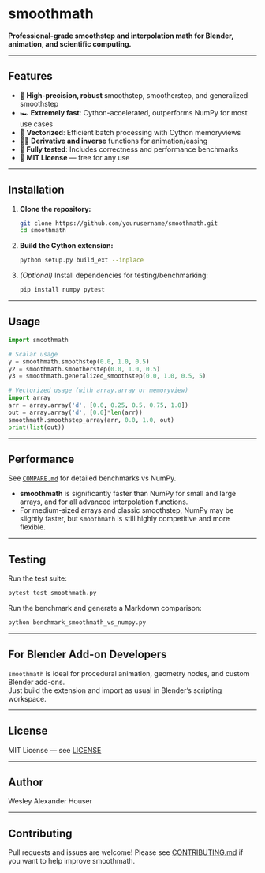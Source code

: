 # smoothmath

**Professional-grade smoothstep and interpolation math for Blender, animation, and scientific computing.**

---

## Features

- 🚀 **High-precision, robust** smoothstep, smootherstep, and generalized smoothstep
- 🏎️ **Extremely fast**: Cython-accelerated, outperforms NumPy for most use cases
- 🧮 **Vectorized**: Efficient batch processing with Cython memoryviews
- 🧑‍💻 **Derivative and inverse** functions for animation/easing
- 🧪 **Fully tested**: Includes correctness and performance benchmarks
- 📝 **MIT License** — free for any use

---

## Installation

1. **Clone the repository:**
   ```sh
   git clone https://github.com/yourusername/smoothmath.git
   cd smoothmath
   ```

2. **Build the Cython extension:**
   ```sh
   python setup.py build_ext --inplace
   ```

3. *(Optional)* Install dependencies for testing/benchmarking:
   ```sh
   pip install numpy pytest
   ```

---

## Usage

```python
import smoothmath

# Scalar usage
y = smoothmath.smoothstep(0.0, 1.0, 0.5)
y2 = smoothmath.smootherstep(0.0, 1.0, 0.5)
y3 = smoothmath.generalized_smoothstep(0.0, 1.0, 0.5, 5)

# Vectorized usage (with array.array or memoryview)
import array
arr = array.array('d', [0.0, 0.25, 0.5, 0.75, 1.0])
out = array.array('d', [0.0]*len(arr))
smoothmath.smoothstep_array(arr, 0.0, 1.0, out)
print(list(out))
```

---

## Performance

See [`COMPARE.md`](./COMPARE.md) for detailed benchmarks vs NumPy.

- **smoothmath** is significantly faster than NumPy for small and large arrays, and for all advanced interpolation functions.
- For medium-sized arrays and classic smoothstep, NumPy may be slightly faster, but `smoothmath` is still highly competitive and more flexible.

---

## Testing

Run the test suite:
```sh
pytest test_smoothmath.py
```

Run the benchmark and generate a Markdown comparison:
```sh
python benchmark_smoothmath_vs_numpy.py
```

---

## For Blender Add-on Developers

`smoothmath` is ideal for procedural animation, geometry nodes, and custom Blender add-ons.  
Just build the extension and import as usual in Blender’s scripting workspace.

---

## License

MIT License — see [LICENSE](./LICENSE)

---

## Author

Wesley Alexander Houser

---

## Contributing

Pull requests and issues are welcome! Please see [CONTRIBUTING.md](./CONTRIBUTING.md) if you want to help improve smoothmath.
